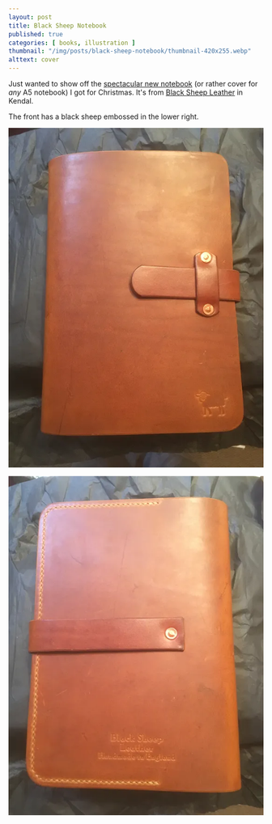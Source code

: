 ```yaml
---
layout: post
title: Black Sheep Notebook
published: true
categories: [ books, illustration ]
thumbnail: "/img/posts/black-sheep-notebook/thumbnail-420x255.webp"
alttext: cover
---
```


Just wanted to show off the <a href="https://www.blacksheepleather.co.uk/product/black-sheep-notebook-cover/">spectacular new notebook</a> (or rather cover for *any* A5 notebook) I 
got for Christmas. It's from <a href="https://www.blacksheepleather.co.uk/">Black Sheep Leather</a> in Kendal.

The front has a black sheep embossed in the lower right.

![front](/img/posts/black-sheep-notebook/notebook-front.webp)

![back](/img/posts/black-sheep-notebook/notebook-back.webp)
